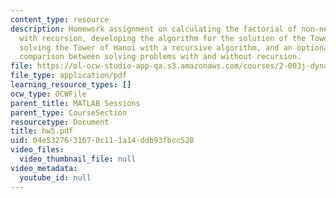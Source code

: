```yaml
---
content_type: resource
description: Homework assignment on calculating the factorial of non-negative integer
  with recursion, developing the algorithm for the solution of the Tower of Hanoi,
  solving the Tower of Hanoi with a recursive algorithm, and an optional problem on
  comparison between solving problems with and without recursion.
file: https://ol-ocw-studio-app-qa.s3.amazonaws.com/courses/2-003j-dynamics-and-control-i-fall-2007/04e5327631670c111a14ddb93fbcc528_hw5.pdf
file_type: application/pdf
learning_resource_types: []
ocw_type: OCWFile
parent_title: MATLAB Sessions
parent_type: CourseSection
resourcetype: Document
title: hw5.pdf
uid: 04e53276-3167-0c11-1a14-ddb93fbcc528
video_files:
  video_thumbnail_file: null
video_metadata:
  youtube_id: null
---
```

